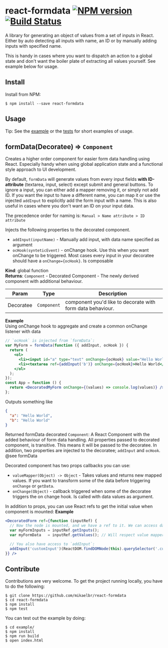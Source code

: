 # react-formdata [![NPM version][npm-image]][npm-url] [![Build Status][travis-image]][travis-url]

A library for generating an object of values from a set of inputs in React. Either by auto detecting all inputs with name, an ID or by manually adding inputs with specified name.

This is handy in cases where you want to dispatch an action to a global state and don't want the boiler plate of extracting all values yourself. See example below for usage.

## Install

Install from NPM:

```shell
$ npm install --save react-formdata
```

## Usage

Tip: See the [example](https://github.com/mikaelbr/react-formdata/tree/master/example) or the [tests](https://github.com/mikaelbr/react-formdata/blob/master/tests/formdata-test.js) for short examples of usage.

## formData(Decoratee) ⇒ <code>Component</code>
Creates a higher order component for easier form data handling using React. Especially handy
when using global application state and a functional style approach to UI development.

By default, `formData` will generate values from every input fields **with ID-attribute**
(textarea, input, select) except submit and general buttons. To ignore a input, you can
either add a mapper removing it, or simply not add ID. If you want the input to have
a different name, you can map it or use the injected `addInput` to explicitly add the
form input with a name. This is also useful in cases where you don't want an ID on
your input data.

The precedence order for naming is: `Manual > Name attribute > ID attribute`

Injects the following properties to the decorated component.
* `addInput(inputName)` - Manually add input, with data name specified as argument
* `ocHook(synteticEvent)` - onChange hook. Use this when you want onChange to be triggered. Most cases every input in your decoratee should have a `onChange={ocHook}`. Is composable

**Kind**: global function  
**Returns**: <code>Component</code> - Decorated Component - The newly derived component with additional behaviour.  

| Param | Type | Description |
| --- | --- | --- |
| Decoratee | <code>Component</code> | component you'd like to decorate with form data behaviour. |

**Example**  
Using onChange hook to aggregate and create a common onChange listener with data
```jsx
// `ocHook` is injected from `formData`:
var MyForm = formData(function ({ addInput, ocHook }) {
  return (
    <ol>
      <li><input id="a" type="text" onChange={ocHook} value="Hello World" /></li>
      <li><textarea ref={addInput('b')} onChange={ocHook}>Hello World</textarea></li>
    </ol>
  );
});
const App = function () {
  return <DecoratedMyForm onChange={(values) => console.log(values)} />;
};
```
Outputs something like
```json
{
  "a": "Hello World",
  "b": "Hello World"
}
```


Returned formData decorated `Component`: A React Component with the added behaviour of form data handling.
All properties passed to decorated component, is transitive. This means it will be passed to the
decoratee. In addition, two properties are injected to the decoratee; `addInput` and `ocHook`. @see formData

Decorated component has two props callbacks you can use:
* `valueMapper(Object) -> Object` - Takes values and returns new mapped values. If you want to transform some of the data before triggering `onChange` or `getData`.
* `onChange(Object)` - callback triggered when some of the decoratee triggers the on change hook. Is called with data values as argument.

In addition to props, you can use React refs to get the initial value when component is mounted:
**Example**  
```jsx
<DecoratedForm ref={function (inputRef) {
  // Now the node is mounted, and we have a ref to it. We can access data and inputs:
  var myFormInputs = inputRef.getInputs();
  var myFormData   = inputRef.getValues(); // Will respect value mapper

  // You also have access to `addInput`:
  addInput('customInput')(ReactDOM.findDOMNode(this).querySelector('.custom'));
}} />
```

## Contribute

Contributions are very welcome. To get the project running locally, you have to do the following:

```shell
$ git clone https://github.com/mikaelbr/react-formdata
$ cd react-formdata
$ npm install
$ npm test
```

You can test out the example by doing:

```shell
$ cd example/
$ npm install
$ npm run build
$ open index.html
```

[npm-url]: https://npmjs.org/package/react-formdata
[npm-image]: http://img.shields.io/npm/v/react-formdata.svg?style=flat
[npm-downloads]: http://img.shields.io/npm/dm/react-formdata.svg?style=flat

[travis-url]: http://travis-ci.org/mikaelbr/react-formdata
[travis-image]: http://img.shields.io/travis/mikaelbr/react-formdata.svg?style=flat
